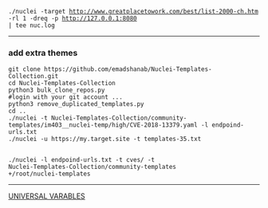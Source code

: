 <code>./nuclei -target http://www.greatplacetowork.com/best/list-2000-ch.htm -rl 1 -dreq -p http://127.0.0.1:8080 | tee nuc.log</code>
<hr>
<h3>add extra themes</h3>
<code>git clone https://github.com/emadshanab/Nuclei-Templates-Collection.git
cd Nuclei-Templates-Collection
python3 bulk_clone_repos.py
#login with your git account ...
python3 remove_duplicated_templates.py
cd ..
./nuclei -t Nuclei-Templates-Collection/community-templates/im403__nuclei-temp/high/CVE-2018-13379.yaml -l endpoind-urls.txt
./nuclei -u https://my.target.site -t templates-35.txt

./nuclei -l endpoind-urls.txt -t cves/ -t Nuclei-Templates-Collection/community-templates
+/root/nuclei-templates</code>
<hr>
<a href='https://github.com/dewebdes/ZedAlert/blob/main/tools/fuzz/nuclei/universal.txt'>UNIVERSAL VARABLES</a>


